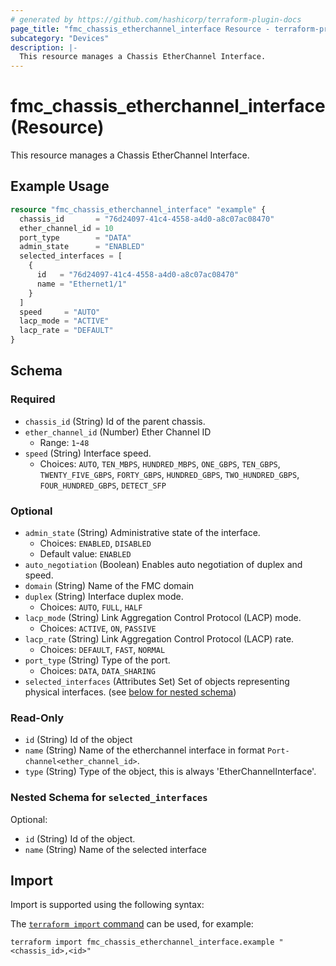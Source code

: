 ```yaml
---
# generated by https://github.com/hashicorp/terraform-plugin-docs
page_title: "fmc_chassis_etherchannel_interface Resource - terraform-provider-fmc"
subcategory: "Devices"
description: |-
  This resource manages a Chassis EtherChannel Interface.
---
```


# fmc_chassis_etherchannel_interface (Resource)

This resource manages a Chassis EtherChannel Interface.

## Example Usage

```terraform
resource "fmc_chassis_etherchannel_interface" "example" {
  chassis_id       = "76d24097-41c4-4558-a4d0-a8c07ac08470"
  ether_channel_id = 10
  port_type        = "DATA"
  admin_state      = "ENABLED"
  selected_interfaces = [
    {
      id   = "76d24097-41c4-4558-a4d0-a8c07ac08470"
      name = "Ethernet1/1"
    }
  ]
  speed     = "AUTO"
  lacp_mode = "ACTIVE"
  lacp_rate = "DEFAULT"
}
```

<!-- schema generated by tfplugindocs -->
## Schema

### Required

- `chassis_id` (String) Id of the parent chassis.
- `ether_channel_id` (Number) Ether Channel ID
  - Range: `1`-`48`
- `speed` (String) Interface speed.
  - Choices: `AUTO`, `TEN_MBPS`, `HUNDRED_MBPS`, `ONE_GBPS`, `TEN_GBPS`, `TWENTY_FIVE_GBPS`, `FORTY_GBPS`, `HUNDRED_GBPS`, `TWO_HUNDRED_GBPS`, `FOUR_HUNDRED_GBPS`, `DETECT_SFP`

### Optional

- `admin_state` (String) Administrative state of the interface.
  - Choices: `ENABLED`, `DISABLED`
  - Default value: `ENABLED`
- `auto_negotiation` (Boolean) Enables auto negotiation of duplex and speed.
- `domain` (String) Name of the FMC domain
- `duplex` (String) Interface duplex mode.
  - Choices: `AUTO`, `FULL`, `HALF`
- `lacp_mode` (String) Link Aggregation Control Protocol (LACP) mode.
  - Choices: `ACTIVE`, `ON`, `PASSIVE`
- `lacp_rate` (String) Link Aggregation Control Protocol (LACP) rate.
  - Choices: `DEFAULT`, `FAST`, `NORMAL`
- `port_type` (String) Type of the port.
  - Choices: `DATA`, `DATA_SHARING`
- `selected_interfaces` (Attributes Set) Set of objects representing physical interfaces. (see [below for nested schema](#nestedatt--selected_interfaces))

### Read-Only

- `id` (String) Id of the object
- `name` (String) Name of the etherchannel interface in format `Port-channel<ether_channel_id>`.
- `type` (String) Type of the object, this is always 'EtherChannelInterface'.

<a id="nestedatt--selected_interfaces"></a>
### Nested Schema for `selected_interfaces`

Optional:

- `id` (String) Id of the object.
- `name` (String) Name of the selected interface

## Import

Import is supported using the following syntax:

The [`terraform import` command](https://developer.hashicorp.com/terraform/cli/commands/import) can be used, for example:

```shell
terraform import fmc_chassis_etherchannel_interface.example "<chassis_id>,<id>"
```
